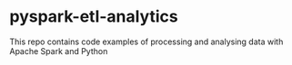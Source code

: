# pyspark-etl-analytics
This repo contains code examples of processing and analysing data with Apache Spark and Python
